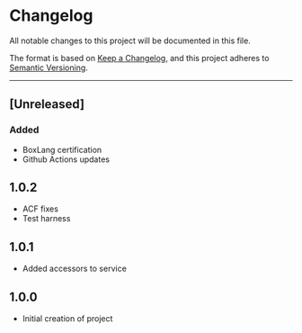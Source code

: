 # Changelog

All notable changes to this project will be documented in this file.

The format is based on [Keep a Changelog](https://keepachangelog.com/en/1.0.0/),
and this project adheres to [Semantic Versioning](https://semver.org/spec/v2.0.0.html).

----

## [Unreleased]

### Added

- BoxLang certification
- Github Actions updates

## 1.0.2

- ACF fixes
- Test harness

## 1.0.1

- Added accessors to service

## 1.0.0

- Initial creation of project
